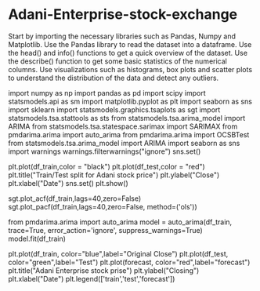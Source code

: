 # Adani-Enterprise-stock-exchange

Start by importing the necessary libraries such as Pandas, Numpy and Matplotlib.
Use the Pandas library to read the dataset into a dataframe.
Use the head() and info() functions to get a quick overview of the dataset.
Use the describe() function to get some basic statistics of the numerical columns.
Use visualizations such as histograms, box plots and scatter plots to understand the distribution of the data and detect any outliers.

import numpy as np
import pandas as pd
import scipy
import statsmodels.api as sm
import matplotlib.pyplot as plt
import seaborn as sns
import sklearn
import statsmodels.graphics.tsaplots as sgt
import statsmodels.tsa.stattools as sts
from statsmodels.tsa.arima_model import ARIMA
from statsmodels.tsa.statespace.sarimax import SARIMAX
from pmdarima.arima import auto_arima
from pmdarima.arima import OCSBTest 
from statsmodels.tsa.arima_model import ARIMA 
import seaborn as sns
import warnings
warnings.filterwarnings("ignore")
sns.set()

plt.plot(df_train,color = "black")
plt.plot(df_test,color = "red")
plt.title("Train/Test split for Adani stock price")
plt.ylabel("Close")
plt.xlabel("Date")
sns.set()
plt.show()

sgt.plot_acf(df_train,lags=40,zero=False)
sgt.plot_pacf(df_train,lags=40,zero=False, method=('ols'))

from pmdarima.arima import auto_arima
model = auto_arima(df_train, trace=True, error_action='ignore', suppress_warnings=True)
model.fit(df_train)

plt.plot(df_train, color="blue",label="Original Close")
plt.plot(df_test, color="green",label="Test")
plt.plot(forecast, color="red",label="forecast")
plt.title("Adani Enterprise stock prise")
plt.ylabel("Closing")
plt.xlabel("Date")
plt.legend(['train','test','forecast'])
